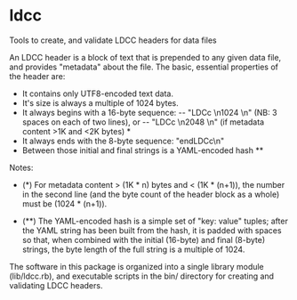 # ldcc
Tools to create, and validate LDCC headers for data files

An LDCC header is a block of text that is prepended to any given data
file, and provides "metadata" about the file.  The basic, essential
properties of the header are:

 - It contains only UTF8-encoded text data.
 - It's size is always a multiple of 1024 bytes.
 - It always begins with a 16-byte sequence:
   -- "LDCc   \n1024   \n" (NB: 3 spaces on each of two lines), or
   -- "LDCc   \n2048   \n" (if metadata content >1K and <2K bytes) *
 - It always ends with the 8-byte sequence: "endLDCc\n"
 - Between those initial and final strings is a YAML-encoded hash **

Notes:

 - (*) For metadata content > (1K * n) bytes and < (1K * (n+1)), the
   number in the second line (and the byte count of the header block
   as a whole) must be (1024 * (n+1)).

 - (**) The YAML-encoded hash is a simple set of "key: value" tuples;
   after the YAML string has been built from the hash, it is padded
   with spaces so that, when combined with the initial (16-byte) and
   final (8-byte) strings, the byte length of the full string is a
   multiple of 1024.

The software in this package is organized into a single library
module (lib/ldcc.rb), and executable scripts in the bin/
directory for creating and validating LDCC headers.
